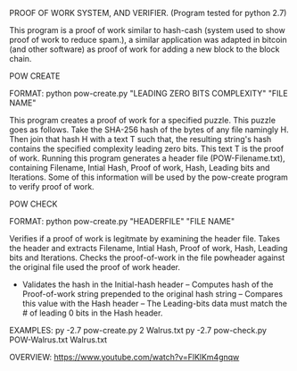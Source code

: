 PROOF OF WORK SYSTEM, AND VERIFIER. (Program tested for python 2.7)

This program is a proof of work similar to hash-cash (system used to show proof of work to reduce spam.), a similar 
application was adapted in bitcoin (and other software) as proof of work for adding a new block to the block chain.

POW CREATE

FORMAT: python pow-create.py "LEADING ZERO BITS COMPLEXITY" "FILE NAME"

This program creates a proof of work for a specified puzzle. This puzzle goes as follows. Take the SHA-256 hash of the bytes of any file namingly H. 
Then join that hash H with a text T such that, the resulting string's hash contains the specified complexity leading zero bits. This text T is the proof
of work. Running this program generates a header file (POW-Filename.txt), containing Filename, Intial Hash, Proof of work, Hash, Leading bits and Iterations.
Some of this information will be used by the pow-create program to verify proof of work. 

POW CHECK

FORMAT: python pow-create.py "HEADERFILE" "FILE NAME"

Verifies if a proof of work is legitmate by examining the header file. Takes the header and extracts Filename, Intial Hash, Proof of work, Hash, Leading bits and Iterations.
Checks the proof-of-work in the file powheader against the original file used the proof of work header.
- Validates the hash in the Initial-hash header
– Computes hash of the Proof-of-work string prepended to the original hash string
– Compares this value with the Hash header
– The Leading-bits data must match the # of leading 0 bits in the Hash header.

EXAMPLES:
py -2.7 pow-create.py 2 Walrus.txt
py -2.7 pow-check.py POW-Walrus.txt Walrus.txt

OVERVIEW:
https://www.youtube.com/watch?v=FlKlKm4gnqw
